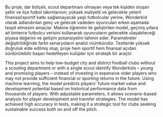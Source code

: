 Bu proje, dar bütçeli, scout departmanı olmayan veya tek kişiden oluşan şehir ve ilçe futbol takımlarının; yüksek maliyetli ve gelecekte yeterli finansal/sportif katkı sağlamayacak yaşlı futbolcular yerine, Wonderkid olarak adlandırılan genç ve gelecek vadeden oyuncuları erken aşamada tespit etmesini amaçlar.
Makine öğrenimi ile geliştirilen model, geçmiş yıllara ait binlerce futbolcu verisini kullanarak oyuncuların gelecekte ulaşabileceği piyasa değerini ve gelişim potansiyelini tahmin eder. Parametreler değiştirildiğinde farklı senaryoların analizi mümkündür.
Testlerde yüksek doğruluk elde edilmiş olup, proje hem sportif hem finansal açıdan sürdürülebilir başarı hedefleyen kulüpler için stratejik bir araçtır.


This project aims to help low-budget city and district football clubs without a scouting department or with a single scout identify Wonderkids – young and promising players – instead of investing in expensive older players who may not provide sufficient financial or sporting returns in the future.
Using machine learning, the model predicts players’ future market value and development potential based on historical performance data from thousands of players.
With adjustable parameters, it allows scenario-based analysis for player development and transfer strategies.
The model has achieved high accuracy in tests, making it a strategic tool for clubs seeking sustainable success both on and off the pitch.
